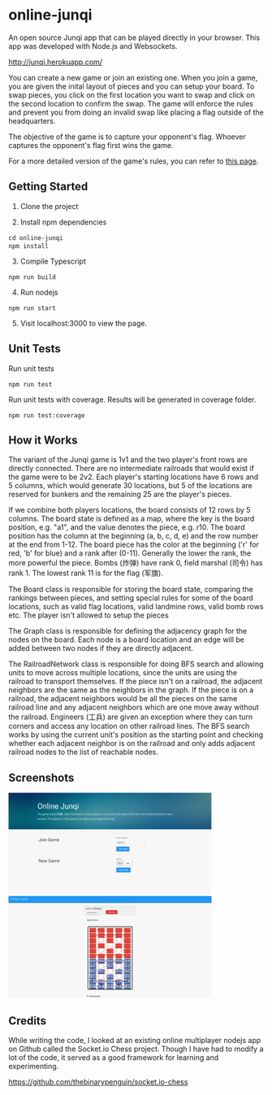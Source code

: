 # online-junqi

An open source Junqi app that can be played directly in your browser. This app was developed with Node.js and Websockets.

http://junqi.herokuapp.com/

You can create a new game or join an existing one. When you join a game, you are given the inital layout of pieces and you can setup your board. To swap pieces, you click on the first location you want to swap and click on the second location to confirm the swap. The game will enforce the rules and prevent you from doing an invalid swap like placing a flag outside of the headquarters.

The objective of the game is to capture your opponent's flag. Whoever captures the opponent's flag first wins the game.

For a more detailed version of the game's rules, you can refer to [this page](https://en.wikipedia.org/wiki/Luzhanqi).

Getting Started
---

1. Clone the project

2. Install npm dependencies
```
cd online-junqi
npm install
```

3. Compile Typescript
```
npm run build
```

4. Run nodejs
```
npm run start
```

5. Visit localhost:3000 to view the page.

Unit Tests
---

Run unit tests
```
npm run test
```

Run unit tests with coverage. Results will be generated in coverage folder.
```
npm run test:coverage
```

How it Works
---

The variant of the Junqi game is 1v1 and the two player's front rows are directly connected. There are no intermediate railroads that would exist if the game were to be 2v2. Each player's starting locations have 6 rows and 5 columns, which would generate 30 locations, but 5 of the locations are reserved for bunkers and the remaining 25 are the player's pieces.

If we combine both players locations, the board consists of 12 rows by 5 columns. The board state is defined as a map, where the key is the board position, e.g. "a1", and the value denotes the piece, e.g. r10. The board position has the column at the beginning (a, b, c, d, e) and the row number at the end from 1-12. The board piece has the color at the beginning ('r' for red, 'b' for blue) and a rank after (0-11). Generally the lower the rank, the more powerful the piece. Bombs (炸弹) have rank 0, field marshal (司令) has rank 1. The lowest rank 11 is for the flag (军旗).

The Board class is responsible for storing the board state, comparing the rankings between pieces, and setting special rules for some of the board locations, such as valid flag locations, valid landmine rows, valid bomb rows etc. The player isn't allowed to setup the pieces

The Graph class is responsible for defining the adjacency graph for the nodes on the board. Each node is a board location and an edge will be added between two nodes if they are directly adjacent.

The RailroadNetwork class is responsible for doing BFS search and allowing units to move across multiple locations, since the units are using the railroad to transport themselves. If the piece isn't on a railroad, the adjacent neighbors are the same as the neighbors in the graph. If the piece is on a railroad, the adjacent neighbors would be all the pieces on the same railroad line and any adjacent neighbors which are one move away without the railroad. Engineers (工兵) are given an exception where they can turn corners and access any location on other railroad lines. The BFS search works by using the current unit's position as the starting point and checking whether each adjacent neighbor is on the railroad and only adds adjacent railroad nodes to the list of reachable nodes.

Screenshots
---

<img src="https://github.com/samuelyuan/online-junqi/raw/master/images/menu.png" alt="Menu" width="400px" height="200px" />
<img src="https://github.com/samuelyuan/online-junqi/raw/master/images/game.png" alt="Gane" width="400px" height="200px" />

Credits
---

While writing the code, I looked at an existing online multiplayer nodejs app on Github called the
Socket.io Chess project. Though I have had to modify a lot of the code, it served as a good framework for learning
and experimenting.

https://github.com/thebinarypenguin/socket.io-chess
